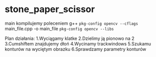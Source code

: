 stone_paper_scissor
===================


main kompilujemy poleceniem 
g++ `pkg-config opencv --cflags` main_file.cpp  -o main_file `pkg-config opencv --libs`

Plan działania:
1.Wyciągamy klatke
2.Dzielimy ją pionowo na 2
3.Cumshiftem znajdujemy dłoń
4.Wycinamy trackwindows
5.Szukamu konturów na wyciętym obrazku
6.Sprawdzamy parametry konturów
